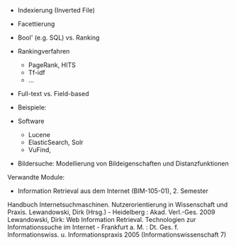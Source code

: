 
* Indexierung (Inverted File)
* Facettierung
* Bool' (e.g. SQL) vs. Ranking
* Rankingverfahren
    * PageRank, HITS
    * Tf-idf
    * ...
* Full-text vs. Field-based
* Beispiele: 
* Software
    * Lucene
    * ElasticSearch, Solr
    * VuFind, 


* Bildersuche: Modellierung von Bildeigenschaften und Distanzfunktionen

Verwandte Module:

* Information Retrieval aus dem Internet (BIM-105-01), 2. Semester

Handbuch Internetsuchmaschinen. Nutzerorientierung in Wissenschaft und Praxis.
Lewandowski, Dirk
(Hrsg.) - Heidelberg : Akad. Verl.-Ges. 2009
Lewandowski, Dirk: Web Information Retrieval. Technologien zur
Informationssuche im Internet - Frankfurt
a. M. : Dt. Ges. f. Informationswiss. u. Informationspraxis 2005
   (Informationswissenschaft 7)

